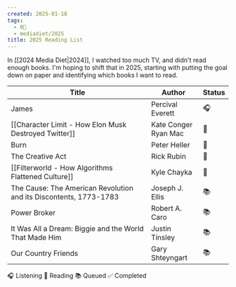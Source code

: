 ```yaml
---
created: 2025-01-18
tags:
  - 0🌲
  - mediadiet/2025
title: 2025 Reading List
---
```

In [[2024 Media Diet|2024]], I watched too much TV, and didn't read enough books. I'm hoping to shift that in 2025, starting with putting the goal down on paper and identifying which books I want to read.


| **Title**                                                         | Author                  | Status |
| ----------------------------------------------------------------- | ----------------------- | ------ |
| James                                                             | Percival Everett        | 🎧     |
| [[Character Limit - How Elon Musk Destroyed Twitter]]             | Kate Conger<br>Ryan Mac | 📖     |
| Burn                                                              | Peter Heller            | 📖     |
| The Creative Act                                                  | Rick Rubin              | 📖     |
| [[Filterworld - How Algorithms Flattened Culture]]                | Kyle Chayka             | 📖     |
| The Cause: The American Revolution and its Discontents, 1773-1783 | Joseph J. Ellis         | 📚     |
| Power Broker                                                      | Robert A. Caro          | 📚     |
| It Was All a Dream: Biggie and the World That Made Him            | Justin Tinsley          | 📚     |
| Our Country Friends                                               | Gary Shteyngart         | 📚     |

🎧 Listening
📖 Reading
📚 Queued
✅ Completed